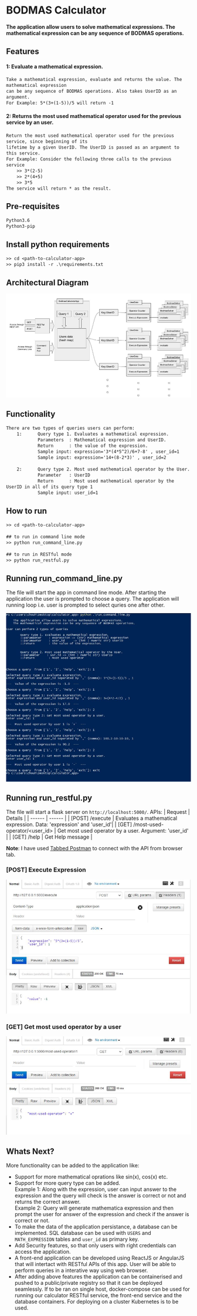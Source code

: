 # BODMAS Calculator

#### The application allow users to solve mathematical expressions. The mathematical expression can be any sequence of BODMAS operations.

## Features
#### 1: Evaluate a mathematical expression.
    Take a mathematical expression, evaluate and returns the value. The mathematical expression
    can be any sequence of BODMAS operations. Also takes UserID as an argument.
    For Example: 5*(3+(1-5))/5 will return -1
#### 2: Returns the most used mathematical operator used for the previous service by an user.
    Return the most used mathematical operator used for the previous service, since beginning of its
    lifetime by a given UserID. The UserID is passed as an argument to this service.
    For Example: Consider the following three calls to the previous service
        >> 3*(2-5)
        >> 2*(4+5)
        >> 3*5
    The service will return * as the result.

## Pre-requisites
    Python3.6
    Python3-pip

## Install python requirements
    >> cd <path-to-calculator-app>
    >> pip3 install -r .\requirements.txt


## Architectural Diagram
![architectural_diagram](./images/architectural_diagram.jpg)

## Functionality
    There are two types of queries users can perform:
        1:      Query type 1. Evaluates a mathematical expression.
                Parameters  : Mathematical expression and UserID.
                Return      : the value of the expression.
                Sample input: expression='3*(4*5^2)/6+7-8' , user_id=1
                Sample input: expression='14+(8-2*3)' , user_id=2

        2:      Query type 2. Most used mathematical operator by the User.
                Parameter   : UserID
                Return      : Most used mathematical operator by the UserID in all of its query type 1
                Sample input: user_id=1


## How to run
    >> cd <path-to-calculator-app>

    ## to run in command line mode
    >> python run_command_line.py

    ## to run in RESTful mode
    >> python run_restful.py


## Running run_command_line.py
The file will start the app in command line mode.
After starting the application the user is prompted to choose a query.
The application will running loop i.e. user is prompted to select quries one after other.

![run command line](./images/run_comand_line.jpg)


## Running run_restful.py
The file will start a flask server on `http://localhost:5000/`.
APIs:
| Request | Details |
| ------ | ------ |
| [POST] /execute | Evaluates a mathematical expression. Data: 'expression' and 'user_id'|
| [GET] /most-used-operator/<user_id> | Get most used operator by a user. Argument: 'user_id' |
| [GET] /help | Get Help message |

**Note**: I have used [Tabbed Postman](https://chrome.google.com/webstore/detail/tabbed-postman-rest-clien/coohjcphdfgbiolnekdpbcijmhambjff?hl=en-US) to connect with the API from browser tab.

### [POST] Execute Expression

![execute_post_request](./images/execute_post_request.jpg)

### [GET] Get most used operator by a user

![get_most_used_operator](./images/get_most_used_operator.jpg)



## Whats Next?
More functionality can be added to the application like:
-    Support for more mathematical oprations like sin(x), cos(x) etc.
-    Support for more query type can be added.
    <br>Example 1: Along with the expression, user can input answer to the expression and the query will check is the answer is correct or not and returns the correct answer.
    <br>Example 2: Query will generate mathematica expression and then prompt the user for answer of the expression and check if the answer is correct or not.
-   To make the data of the application persistance, a database can be implemented. SQL database can be used with `USERS` and `MATH_EXPRESSION` tables and `user_id` as primary key.
-   Add Security features, so that only users with right credentials can access the application.
-   A front-end application can be developed using ReactJS or AngularJS that will intertact with RESTful APIs of this app. User will be able to perform queries in a interative way using web browser.
-   After adding above features the application can be containerised and pushed to a public/private registry so that it can be deployed seamlessly. If to be ran on single host, docker-compose can be used for running our calculator RESTful service, the front-end service and the database containers. For deploying on a cluster Kubernetes is to be used.

